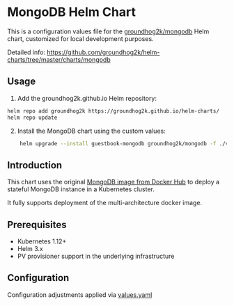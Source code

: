 # MongoDB Helm Chart

This is a configuration values file for the [groundhog2k/mongodb](https://github.com/groundhog2k/helm-charts/tree/master/charts/mongodb) Helm chart, customized for local development purposes.

Detailed info: https://github.com/groundhog2k/helm-charts/tree/master/charts/mongodb

## Usage

1. Add the groundhog2k.github.io Helm repository:

```bash
helm repo add groundhog2k https://groundhog2k.github.io/helm-charts/
helm repo update
```

2. Install the MongoDB chart using the custom values:
```bash
	helm upgrade --install guestbook-mongodb groundhog2k/mongodb -f ./values.yaml -n mongodb --create-namespace
```

## Introduction

This chart uses the original [MongoDB image from Docker Hub](https://hub.docker.com/_/mongo/) to deploy a stateful MongoDB instance in a Kubernetes cluster.

It fully supports deployment of the multi-architecture docker image.

## Prerequisites

- Kubernetes 1.12+
- Helm 3.x
- PV provisioner support in the underlying infrastructure

## Configuration

Configuration adjustments applied via [values.yaml](./values.yaml)
